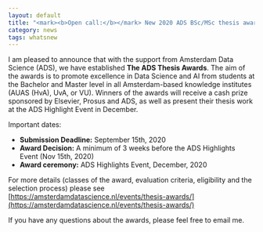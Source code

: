 ```yaml
---
layout: default
title: "<mark><b>Open call:</b></mark> New 2020 ADS BSc/MSc thesis awards"
category: news
tags: whatsnew
---
```

I am pleased to announce that with the support from Amsterdam Data Science (ADS), we have established **The ADS Thesis Awards**. The aim of the awards is to promote excellence in Data Science and AI from students at the Bachelor and Master level in all Amsterdam-based knowledge institutes (AUAS (HvA), UvA, or VU). Winners of the awards will receive a cash prize sponsored by Elsevier, Prosus and ADS, as well as present their thesis work at the ADS Highlight Event in December.

Important dates: 
  * **Submission Deadline:** September 15th, 2020
  * **Award Decision:** A minimum of 3 weeks before the ADS Highlights Event (Nov 15th, 2020)
  * **Award ceremony:** ADS Highlights Event, December, 2020

For more details (classes of the award, evaluation criteria, eligibility and the selection process) please see [https://amsterdamdatascience.nl/events/thesis-awards/](https://amsterdamdatascience.nl/events/thesis-awards/)

If you have any questions about the awards, please feel free to email me. 
